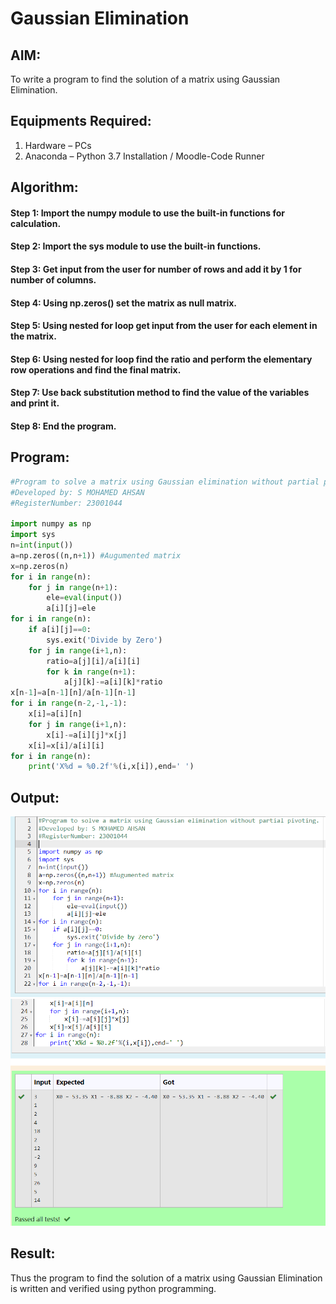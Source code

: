 # Gaussian Elimination

## AIM:
To write a program to find the solution of a matrix using Gaussian Elimination.

## Equipments Required:
1. Hardware – PCs
2. Anaconda – Python 3.7 Installation / Moodle-Code Runner

## Algorithm:
#### Step 1: Import the numpy module to use the built-in functions for calculation.

#### Step 2: Import the sys module to use the built-in functions.

#### Step 3: Get input from the user for number of rows and add it by 1 for number of columns.

#### Step 4: Using np.zeros() set the matrix as null matrix.

#### Step 5: Using nested for loop get input from the user for each element in the matrix.

#### Step 6: Using nested for loop find the ratio and perform the elementary row operations and find the final matrix.

#### Step 7: Use back substitution method to find the value of the variables and print it.

#### Step 8: End the program.

## Program:
~~~Python
#Program to solve a matrix using Gaussian elimination without partial pivoting.
#Developed by: S MOHAMED AHSAN 
#RegisterNumber: 23001044

import numpy as np
import sys
n=int(input())
a=np.zeros((n,n+1)) #Augumented matrix
x=np.zeros(n)
for i in range(n):
    for j in range(n+1):
        ele=eval(input())
        a[i][j]=ele
for i in range(n):
    if a[i][j]==0:
        sys.exit('Divide by Zero')
    for j in range(i+1,n):
        ratio=a[j][i]/a[i][i]
        for k in range(n+1):
            a[j][k]-=a[i][k]*ratio
x[n-1]=a[n-1][n]/a[n-1][n-1]
for i in range(n-2,-1,-1):
    x[i]=a[i][n]
    for j in range(i+1,n):
        x[i]-=a[i][j]*x[j]
    x[i]=x[i]/a[i][i]
for i in range(n):
    print('X%d = %0.2f'%(i,x[i]),end=' ')
~~~
## Output:
![gaussian elimination](/g1.png)
![gaussian elimination](/g2.png)


## Result:
Thus the program to find the solution of a matrix using Gaussian Elimination is written and verified using python programming.

